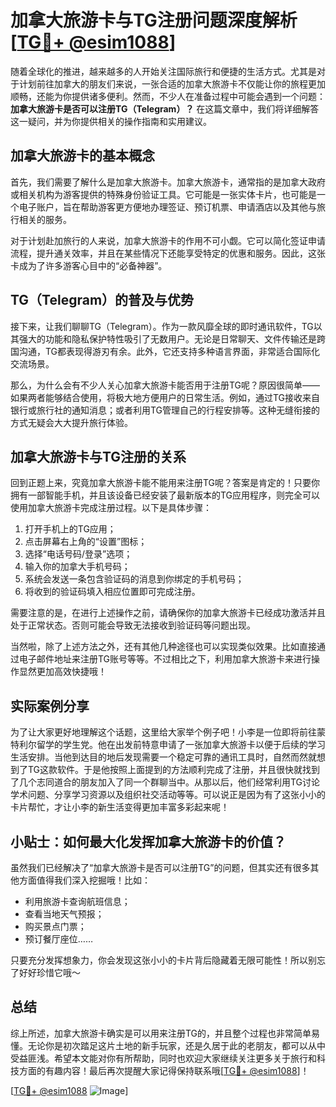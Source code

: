# 加拿大旅游卡与TG注册问题深度解析[[TG💪+ @esim1088](https://t.me/s/esim1088)]

随着全球化的推进，越来越多的人开始关注国际旅行和便捷的生活方式。尤其是对于计划前往加拿大的朋友们来说，一张合适的加拿大旅游卡不仅能让你的旅程更加顺畅，还能为你提供诸多便利。然而，不少人在准备过程中可能会遇到一个问题：**加拿大旅游卡是否可以注册TG（Telegram）？** 在这篇文章中，我们将详细解答这一疑问，并为你提供相关的操作指南和实用建议。

## 加拿大旅游卡的基本概念

首先，我们需要了解什么是加拿大旅游卡。加拿大旅游卡，通常指的是加拿大政府或相关机构为游客提供的特殊身份验证工具。它可能是一张实体卡片，也可能是一个电子账户，旨在帮助游客更方便地办理签证、预订机票、申请酒店以及其他与旅行相关的服务。

对于计划赴加旅行的人来说，加拿大旅游卡的作用不可小觑。它可以简化签证申请流程，提升通关效率，并且在某些情况下还能享受特定的优惠和服务。因此，这张卡成为了许多游客心目中的“必备神器”。

## TG（Telegram）的普及与优势

接下来，让我们聊聊TG（Telegram）。作为一款风靡全球的即时通讯软件，TG以其强大的功能和隐私保护特性吸引了无数用户。无论是日常聊天、文件传输还是跨国沟通，TG都表现得游刃有余。此外，它还支持多种语言界面，非常适合国际化交流场景。

那么，为什么会有不少人关心加拿大旅游卡能否用于注册TG呢？原因很简单——如果两者能够结合使用，将极大地方便用户的日常生活。例如，通过TG接收来自银行或旅行社的通知消息；或者利用TG管理自己的行程安排等。这种无缝衔接的方式无疑会大大提升旅行体验。

## 加拿大旅游卡与TG注册的关系

回到正题上来，究竟加拿大旅游卡能不能用来注册TG呢？答案是肯定的！只要你拥有一部智能手机，并且该设备已经安装了最新版本的TG应用程序，则完全可以使用加拿大旅游卡完成注册过程。以下是具体步骤：

1. 打开手机上的TG应用；
2. 点击屏幕右上角的“设置”图标；
3. 选择“电话号码/登录”选项；
4. 输入你的加拿大手机号码；
5. 系统会发送一条包含验证码的消息到你绑定的手机号码；
6. 将收到的验证码填入相应位置即可完成注册。

需要注意的是，在进行上述操作之前，请确保你的加拿大旅游卡已经成功激活并且处于正常状态。否则可能会导致无法接收到验证码等问题出现。

当然啦，除了上述方法之外，还有其他几种途径也可以实现类似效果。比如直接通过电子邮件地址来注册TG账号等等。不过相比之下，利用加拿大旅游卡来进行操作显然更加高效快捷哦！

## 实际案例分享

为了让大家更好地理解这个话题，这里给大家举个例子吧！小李是一位即将前往蒙特利尔留学的学生党。他在出发前特意申请了一张加拿大旅游卡以便于后续的学习生活安排。当他到达目的地后发现需要一个稳定可靠的通讯工具时，自然而然就想到了TG这款软件。于是他按照上面提到的方法顺利完成了注册，并且很快就找到了几个志同道合的朋友加入了同一个群聊当中。从那以后，他们经常利用TG讨论学术问题、分享学习资源以及组织社交活动等等。可以说正是因为有了这张小小的卡片帮忙，才让小李的新生活变得更加丰富多彩起来呢！

## 小贴士：如何最大化发挥加拿大旅游卡的价值？

虽然我们已经解决了“加拿大旅游卡是否可以注册TG”的问题，但其实还有很多其他方面值得我们深入挖掘哦！比如：

- 利用旅游卡查询航班信息；
- 查看当地天气预报；
- 购买景点门票；
- 预订餐厅座位……

只要充分发挥想象力，你会发现这张小小的卡片背后隐藏着无限可能性！所以别忘了好好珍惜它哦～

## 总结

综上所述，加拿大旅游卡确实是可以用来注册TG的，并且整个过程也非常简单易懂。无论你是初次踏足这片土地的新手玩家，还是久居于此的老朋友，都可以从中受益匪浅。希望本文能对你有所帮助，同时也欢迎大家继续关注更多关于旅行和科技方面的有趣内容！最后再次提醒大家记得保持联系哦[[TG💪+ @esim1088](https://t.me/s/esim1088)]！

[[TG💪+ @esim1088](https://t.me/s/esim1088) ![Image](https://i.postimg.cc/4NQfJmqS/Snipaste-2025-05-13-00-14-12.png)]